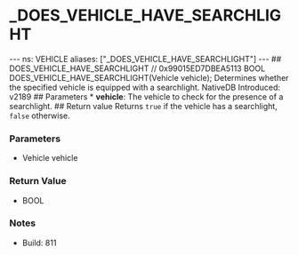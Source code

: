 # _DOES_VEHICLE_HAVE_SEARCHLIGHT

--- ns: VEHICLE aliases: ["_DOES_VEHICLE_HAVE_SEARCHLIGHT"] --- ## DOES_VEHICLE_HAVE_SEARCHLIGHT  // 0x99015ED7DBEA5113 BOOL DOES_VEHICLE_HAVE_SEARCHLIGHT(Vehicle vehicle);  Determines whether the specified vehicle is equipped with a searchlight.  NativeDB Introduced: v2189  ## Parameters * **vehicle**: The vehicle to check for the presence of a searchlight.  ## Return value Returns `true` if the vehicle has a searchlight, `false` otherwise.

### Parameters
* Vehicle vehicle

### Return Value
* BOOL

### Notes
* Build: 811

